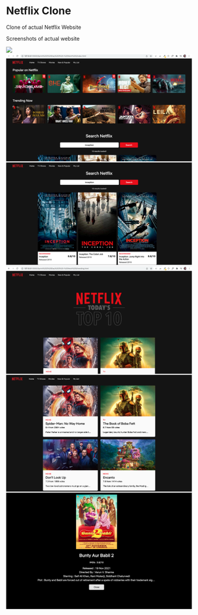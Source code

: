 # Netflix Clone
Clone of actual Netflix Website

Screenshots of actual website

![](https://raw.githubusercontent.com/vibrantachintya/netflix-clone/main/images/netflix_screenshot1.png)
![](https://raw.githubusercontent.com/vibrantachintya/netflix-clone/main/images/netflix_screenshot2.png)
![](https://raw.githubusercontent.com/vibrantachintya/netflix-clone/main/images/netflix_screenshot3.png)
![](https://raw.githubusercontent.com/vibrantachintya/netflix-clone/main/images/netflix_screenshot4.png)
![](https://raw.githubusercontent.com/vibrantachintya/netflix-clone/main/images/netflix_screenshot5.png)
![](https://raw.githubusercontent.com/vibrantachintya/netflix-clone/main/images/netflix_screenshot6.png)
